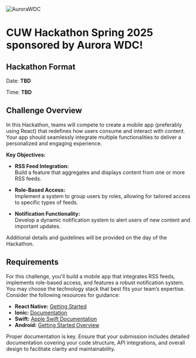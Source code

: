 ![AuroraWDC](https://aurorawdc.com/wp-content/uploads/2024/05/Aurora_Logo-new-RGB.png)

# CUW Hackathon Spring 2025 sponsored by Aurora WDC! 

## Hackathon Format

Date: **TBD**

Time: **TBD**

## Challenge Overview

In this Hackathon, teams will compete to create a mobile app (preferably using React) that redefines how users consume and interact with content. Your app should seamlessly integrate multiple functionalities to deliver a personalized and engaging experience.

**Key Objectives:**

- **RSS Feed Integration:**  
  Build a feature that aggregates and displays content from one or more RSS feeds.

- **Role-Based Access:**  
  Implement a system to group users by roles, allowing for tailored access to specific types of feeds.

- **Notification Functionality:**  
  Develop a dynamic notification system to alert users of new content and important updates.

Additional details and guidelines will be provided on the day of the Hackathon.

## Requirements

For this challenge, you'll build a mobile app that integrates RSS feeds, implements role-based access, and features a robust notification system. You may choose the technology stack that best fits your team’s expertise. Consider the following resources for guidance:

- **React Native:** [Getting Started](https://reactnative.dev/docs/getting-started)
- **Ionic:** [Documentation](https://ionicframework.com/docs/)
- **Swift:** [Apple Swift Documentation](https://developer.apple.com/documentation/swift/)
- **Android:** [Getting Started Overview](https://developer.android.com/get-started/overview)

Proper documentation is key. Ensure that your submission includes detailed documentation covering your code structure, API integrations, and overall design to facilitate clarity and maintainability.

